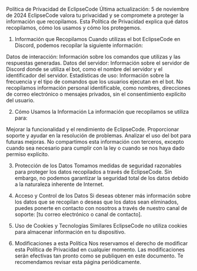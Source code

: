 Política de Privacidad de EclipseCode
Última actualización: 5 de noviembre de 2024
EclipseCode valora tu privacidad y se compromete a proteger la información que recopilamos. Esta Política de Privacidad explica qué datos recopilamos, cómo los usamos y cómo los protegemos.

1. Información que Recopilamos
Cuando utilizas el bot EclipseCode en Discord, podemos recopilar la siguiente información:

Datos de interacción: Información sobre los comandos que utilizas y las respuestas generadas.
Datos del servidor: Información sobre el servidor de Discord donde se utiliza el bot, como el nombre del servidor y el identificador del servidor.
Estadísticas de uso: Información sobre la frecuencia y el tipo de comandos que los usuarios ejecutan en el bot.
No recopilamos información personal identificable, como nombres, direcciones de correo electrónico o mensajes privados, sin el consentimiento explícito del usuario.

2. Cómo Usamos la Información
La información que recopilamos se utiliza para:

Mejorar la funcionalidad y el rendimiento de EclipseCode.
Proporcionar soporte y ayudar en la resolución de problemas.
Analizar el uso del bot para futuras mejoras.
No compartimos esta información con terceros, excepto cuando sea necesario para cumplir con la ley o cuando se nos haya dado permiso explícito.

3. Protección de los Datos
Tomamos medidas de seguridad razonables para proteger los datos recopilados a través de EclipseCode. Sin embargo, no podemos garantizar la seguridad total de los datos debido a la naturaleza inherente de Internet.

4. Acceso y Control de los Datos
Si deseas obtener más información sobre los datos que se recopilan o deseas que los datos sean eliminados, puedes ponerte en contacto con nosotros a través de nuestro canal de soporte: [tu correo electrónico o canal de contacto].

5. Uso de Cookies y Tecnologías Similares
EclipseCode no utiliza cookies para almacenar información en tu dispositivo.

6. Modificaciones a esta Política
Nos reservamos el derecho de modificar esta Política de Privacidad en cualquier momento. Las modificaciones serán efectivas tan pronto como se publiquen en este documento. Te recomendamos revisar esta página periódicamente.

